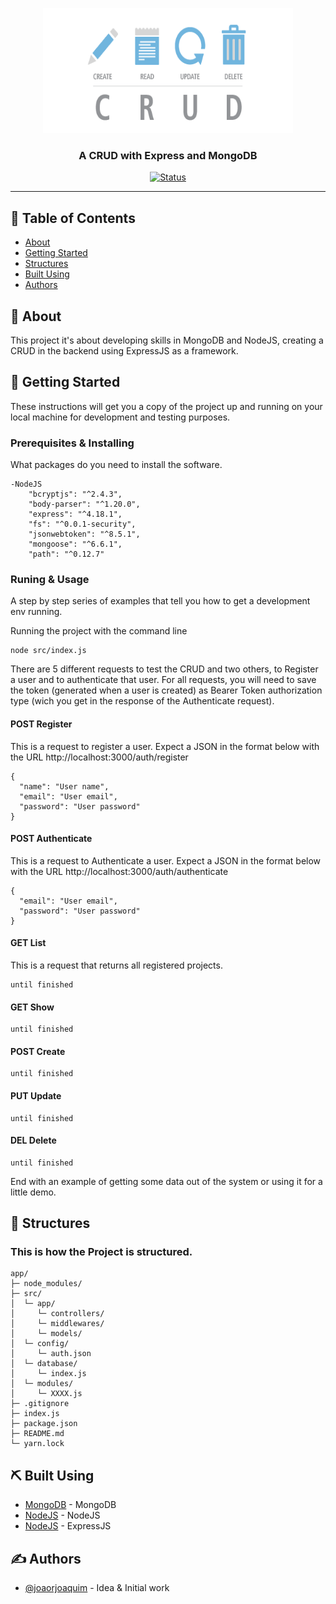 <p align="center">
  <a href="" rel="noopener">
 <img width=400px height=200px src="crud_logo.png" alt="Project logo"></a>
</p>

<h3 align="center">A CRUD with Express and MongoDB</h3>

<div align="center">

[![Status](https://img.shields.io/badge/status-active-success.svg)]()

</div>

---

## 📝 Table of Contents

- [About](#about)
- [Getting Started](#getting_started)
- [Structures](#structures)
- [Built Using](#built_using)
- [Authors](#authors)

## 🧐 About <a name = "about"></a>

This project it's about developing skills in MongoDB and NodeJS, creating a CRUD in the backend using ExpressJS as a framework.

## 🏁 Getting Started <a name = "getting_started"></a>

These instructions will get you a copy of the project up and running on your local machine for development and testing purposes.

### Prerequisites & Installing

What packages do you need to install the software.

```
-NodeJS    
    "bcryptjs": "^2.4.3",
    "body-parser": "^1.20.0",
    "express": "^4.18.1",
    "fs": "^0.0.1-security",
    "jsonwebtoken": "^8.5.1",
    "mongoose": "^6.6.1",
    "path": "^0.12.7"
```

### Runing & Usage

A step by step series of examples that tell you how to get a development env running.

Running the project with the command line

```
node src/index.js
```

There are 5 different requests to test the CRUD and two others, to Register a user and to authenticate that user.
For all requests, you will need to save the token (generated when a user is created) as Bearer Token authorization type (wich you get in the response of the Authenticate request).

#### POST Register
This is a request to register a user. Expect a JSON in the format below with the URL http://localhost:3000/auth/register 
```
{
  "name": "User name",
  "email": "User email",
  "password": "User password"
}
```
#### POST Authenticate
This is a request to Authenticate a user. Expect a JSON in the format below with the URL http://localhost:3000/auth/authenticate
```
{
  "email": "User email",
  "password": "User password"
}
```

#### GET List
This is a request that returns all registered projects.
```
until finished
```
#### GET Show

```
until finished
```
#### POST Create

```
until finished
```
#### PUT Update

```
until finished
```
#### DEL Delete

```
until finished
```

End with an example of getting some data out of the system or using it for a little demo.


## 📁 Structures <a name="structures"></a>

### This is how the Project is structured.

```
app/
├─ node_modules/
├─ src/
│  └─ app/
│     └─ controllers/
│     └─ middlewares/
│     └─ models/
│  └─ config/
│     └─ auth.json
│  └─ database/
│     └─ index.js
│  └─ modules/
│     └─ XXXX.js
├─ .gitignore
├─ index.js
├─ package.json
├─ README.md
└─ yarn.lock
```

## ⛏️ Built Using <a name = "built_using"></a>

- [MongoDB](https://rnfirebase.io/) - MongoDB
- [NodeJS](https://reactnative.dev/) - NodeJS
- [NodeJS](https://reactnative.dev/) - ExpressJS


## ✍️ Authors <a name = "authors"></a>

- [@joaorjoaquim](https://github.com/joaorjoaquim) - Idea & Initial work
